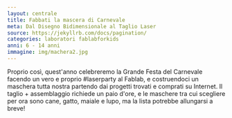 ```yaml
---
layout: centrale
title: Fabbati la mascera di Carnevale
meta: Dal Disegno Bidimensionale al Taglio Laser
source: https://jekyllrb.com/docs/pagination/
categories: laboratori fablabforkids
anni: 6 - 14 anni
immagine: img/machera2.jpg
---
```

Proprio così, quest'anno celebreremo la Grande Festa del Carnevale facendo un vero e proprio #laserparty al Fablab, e costruendoci un maschera tutta nostra partendo dai progetti trovati e comprati su Internet.
Il taglio + assemblaggio richiede un paio d'ore, e le maschere tra cui scegliere per ora sono cane, gatto, maiale e lupo, ma la lista potrebbe allungarsi a breve!
